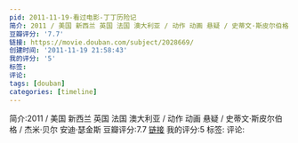 ```yaml
---
pid: 2011-11-19-看过电影-丁丁历险记
简介: 2011 / 美国 新西兰 英国 法国 澳大利亚 / 动作 动画 悬疑 / 史蒂文·斯皮尔伯格 / 杰米·贝尔 安迪·瑟金斯
豆瓣评分: '7.7'
链接: https://movie.douban.com/subject/2028669/
创建时间: '2011-11-19 21:58:43'
我的评分: '5'
标签:
评论:
tags: [douban]
categories: [timeline]
---
```

简介:2011 / 美国 新西兰 英国 法国 澳大利亚 / 动作 动画 悬疑 / 史蒂文·斯皮尔伯格 / 杰米·贝尔 安迪·瑟金斯
豆瓣评分:7.7
[链接](https://movie.douban.com/subject/2028669/)
我的评分:5
标签:
评论:

